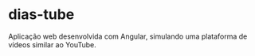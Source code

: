 # dias-tube
Aplicação web desenvolvida com Angular, simulando uma plataforma de vídeos similar ao YouTube.
